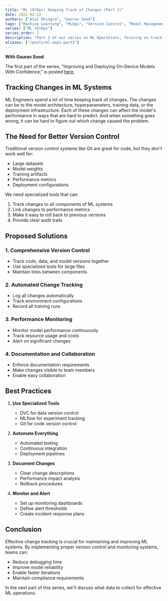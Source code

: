 ```yaml
---
title: "ML (O)Ops! Keeping Track of Changes (Part 2)"
date: 2021-03-22
authors: ["Atul Dhingra", "Gaurav Sood"]
tags: ["Machine Learning", "MLOps", "Version Control", "Model Management"]
series: ["ML (O)Ops"]
series_order: 2
description: "Part 2 of our series on ML Operations, focusing on tracking changes in ML systems."
aliases: ["/posts/ml-oops-part2"]
---
```

**With Gaurav Sood**

The first part of the series, "Improving and Deploying On-Device Models With Confidence," is posted [here](/posts/ml-oops-part1).

## Tracking Changes in ML Systems

ML Engineers spend a lot of time keeping track of changes. The changes can be to the model architecture, hyperparameters, training data, or the deployment infrastructure. Each of these changes can affect the model's performance in ways that are hard to predict. And when something goes wrong, it can be hard to figure out which change caused the problem.

## The Need for Better Version Control

Traditional version control systems like Git are great for code, but they don't work well for:
- Large datasets
- Model weights
- Training artifacts
- Performance metrics
- Deployment configurations

We need specialized tools that can:
1. Track changes to all components of ML systems
2. Link changes to performance metrics
3. Make it easy to roll back to previous versions
4. Provide clear audit trails

## Proposed Solutions

### 1. Comprehensive Version Control
- Track code, data, and model versions together
- Use specialized tools for large files
- Maintain links between components

### 2. Automated Change Tracking
- Log all changes automatically
- Track environment configurations
- Record all training runs

### 3. Performance Monitoring
- Monitor model performance continuously
- Track resource usage and costs
- Alert on significant changes

### 4. Documentation and Collaboration
- Enforce documentation requirements
- Make changes visible to team members
- Enable easy collaboration

## Best Practices

1. **Use Specialized Tools**
   - DVC for data version control
   - MLflow for experiment tracking
   - Git for code version control

2. **Automate Everything**
   - Automated testing
   - Continuous integration
   - Deployment pipelines

3. **Document Changes**
   - Clear change descriptions
   - Performance impact analysis
   - Rollback procedures

4. **Monitor and Alert**
   - Set up monitoring dashboards
   - Define alert thresholds
   - Create incident response plans

## Conclusion

Effective change tracking is crucial for maintaining and improving ML systems. By implementing proper version control and monitoring systems, teams can:
- Reduce debugging time
- Improve model reliability
- Enable faster iterations
- Maintain compliance requirements

In the next part of this series, we'll discuss what data to collect for effective ML operations. 